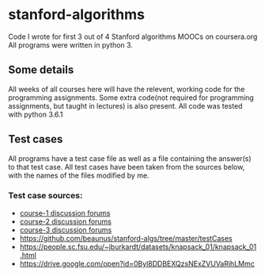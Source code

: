 # stanford-algorithms
Code I wrote for first 3 out of 4 Stanford algorithms MOOCs on coursera.org
All programs were written in python 3.

## Some details
All weeks of all courses here will have the relevent, working code for the programming assignments.
Some extra code(not required for programming assignments, but taught in lectures) is also present.
All code was tested with python 3.6.1

## Test cases
All programs have a test case file as well as a file containing the answer(s) to that test case.
All test cases have been taken from the sources below, with the names of the files modified by me.

### Test case sources:
* [course-1 discussion forums](https://www.coursera.org/learn/algorithms-divide-conquer/discussions)
* [course-2 discussion forums](https://www.coursera.org/learn/algorithms-graphs-data-structures/discussions)
* [course-3 discussion forums](https://www.coursera.org/learn/algorithms-greedy/discussions)
* https://github.com/beaunus/stanford-algs/tree/master/testCases
* https://people.sc.fsu.edu/~jburkardt/datasets/knapsack_01/knapsack_01.html
* https://drive.google.com/open?id=0Byl8DDBEXQzsNExZVUVaRjhLMmc
